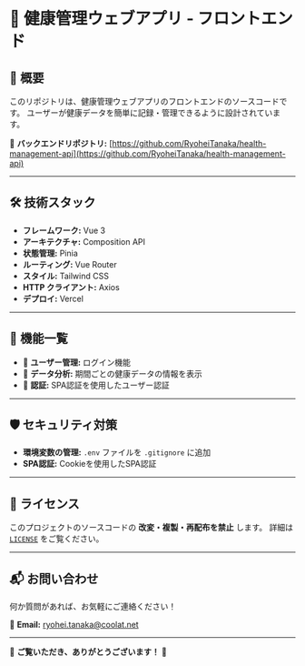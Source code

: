 # 🎨 健康管理ウェブアプリ - フロントエンド

## 📌 概要

このリポジトリは、健康管理ウェブアプリのフロントエンドのソースコードです。
ユーザーが健康データを簡単に記録・管理できるように設計されています。

🔗 **バックエンドリポジトリ:** [https://github.com/RyoheiTanaka/health-management-api](https://github.com/RyoheiTanaka/health-management-api)

---

## 🛠 技術スタック

- **フレームワーク:** Vue 3
- **アーキテクチャ:** Composition API
- **状態管理:** Pinia
- **ルーティング:** Vue Router
- **スタイル:** Tailwind CSS
- **HTTP クライアント:** Axios
- **デプロイ:** Vercel

---

## 📂 機能一覧

- 🏃 **ユーザー管理:** ログイン機能
- 📅 **データ分析:** 期間ごとの健康データの情報を表示
- 🔐 **認証:** SPA認証を使用したユーザー認証

---

## 🛡 セキュリティ対策

- **環境変数の管理:** `.env` ファイルを `.gitignore` に追加
- **SPA認証:** Cookieを使用したSPA認証

---

## 📝 ライセンス

このプロジェクトのソースコードの **改変・複製・再配布を禁止** します。
詳細は [`LICENSE`](./LICENSE) をご覧ください。

---

## 📬 お問い合わせ

何か質問があれば、お気軽にご連絡ください！

📧 **Email:** ryohei.tanaka@coolat.net

---

🚀 **ご覧いただき、ありがとうございます！** 🙌
